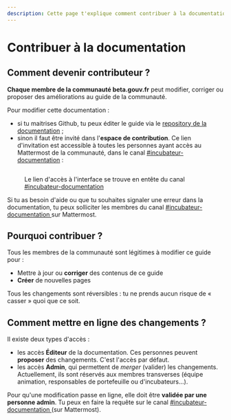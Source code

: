 ```yaml
---
description: Cette page t'explique comment contribuer à la documentation beta.gouv.fr.
---
```


# Contribuer à la documentation

## Comment devenir contributeur ? <a href="#comment-devenir-contributeur" id="comment-devenir-contributeur"></a>

**Chaque membre de la communauté beta.gouv.fr** peut modifier, corriger ou proposer des améliorations au guide de la communauté.

Pour modifier cette documentation :&#x20;

* si tu maitrises Github, tu peux éditer le guide via le [repository de la documentation](https://github.com/betagouv/doc.incubateur.net-communaute) ;
* sinon il faut être invité dans l'**espace de contribution**. Ce lien d'invitation est accessible à toutes les personnes ayant accès au Mattermost de la communauté, dans le canal [#incubateur-documentation](https://mattermost.incubateur.net/betagouv/channels/incubateur-documentation) :&#x20;

<figure><img src="../../.gitbook/assets/Capture d’écran 2023-03-07 à 10.10.30.png" alt=""><figcaption><p>Le lien d'accès à l'interface se trouve en entête du canal <a href="https://mattermost.incubateur.net/betagouv/channels/incubateur-documentation">#incubateur-documentation </a></p></figcaption></figure>

Si tu as besoin d'aide ou que tu souhaites signaler une erreur dans la documentation, tu peux solliciter les membres du canal [#incubateur-documentation ](https://mattermost.incubateur.net/betagouv/channels/incubateur-documentation)sur Mattermost.

## Pourquoi contribuer ? <a href="#pourquoi-contribuer" id="pourquoi-contribuer"></a>

Tous les membres de la communauté sont légitimes à modifier ce guide pour :&#x20;

* Mettre à jour ou **corriger** des contenus de ce guide
* **Créer** de nouvelles pages

Tous les changements sont réversibles : tu ne prends aucun risque de « casser » quoi que ce soit.

## Comment mettre en ligne des changements ?

Il existe deux types d'accès :&#x20;

* les accès **Éditeur** de la documentation. Ces personnes peuvent **proposer** des changements. C'est l'accès par défaut.
* les accès **Admin**, qui permettent de _merger_ (valider) les changements. Actuellement, ils sont réservés aux membres transverses (équipe animation, responsables de portefeuille ou d'incubateurs...).

Pour qu'une modification passe en ligne, elle doit être **validée par une personne admin**. Tu peux en faire la requête sur le canal [#incubateur-documentation ](https://mattermost.incubateur.net/betagouv/channels/incubateur-documentation)(sur Mattermost).
